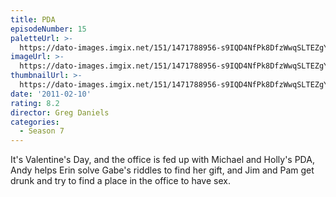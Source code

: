 ```yaml
---
title: PDA
episodeNumber: 15
paletteUrl: >-
  https://dato-images.imgix.net/151/1471788956-s9IQD4NfPk8DfzWwqSLTEZgYahg.jpg?auto=enhance&ch=DPR%2CWidth&palette=json
imageUrl: >-
  https://dato-images.imgix.net/151/1471788956-s9IQD4NfPk8DfzWwqSLTEZgYahg.jpg?auto=compress%2Cformat&ch=DPR%2CWidth&w=500
thumbnailUrl: >-
  https://dato-images.imgix.net/151/1471788956-s9IQD4NfPk8DfzWwqSLTEZgYahg.jpg?auto=enhance&ch=DPR%2CWidth&fit=crop&fm=jpg&h=280&w=500
date: '2011-02-10'
rating: 8.2
director: Greg Daniels
categories:
  - Season 7
---
```


It's Valentine's Day, and the office is fed up with Michael and Holly's PDA, Andy helps Erin solve Gabe's riddles to find her gift, and Jim and Pam get drunk and try to find a place in the office to have sex.